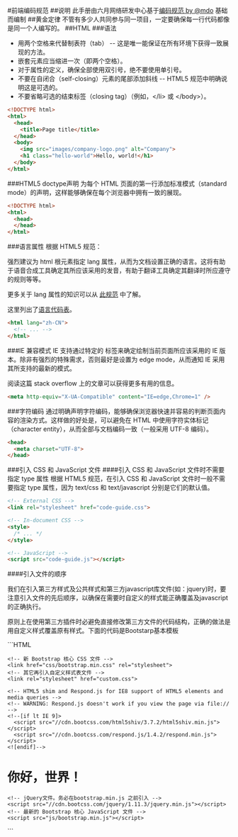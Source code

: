 #前端编码规范
##说明
此手册由六月网络研发中心基于[编码规范 by @mdo](http://codeguide.bootcss.com/) 基础而编制
##黄金定律
不管有多少人共同参与同一项目，一定要确保每一行代码都像是同一个人编写的。
##HTML
###语法
* 用两个空格来代替制表符（tab） -- 这是唯一能保证在所有环境下获得一致展现的方法。
* 嵌套元素应当缩进一次（即两个空格）。
* 对于属性的定义，确保全部使用双引号，绝不要使用单引号。
* 不要在自闭合（self-closing）元素的尾部添加斜线 -- HTML5 规范中明确说明这是可选的。
* 不要省略可选的结束标签（closing tag）（例如，\</li\> 或 \</body\>）。
```HTML
<!DOCTYPE html>
<html>
  <head>
    <title>Page title</title>
  </head>
  <body>
    <img src="images/company-logo.png" alt="Company">
    <h1 class="hello-world">Hello, world!</h1>
  </body>
</html>
```
###HTML5 doctype声明
为每个 HTML 页面的第一行添加标准模式（standard mode）的声明，这样能够确保在每个浏览器中拥有一致的展现。
```HTML
<!DOCTYPE html>
<html>
  <head>
  </head>
</html>
```
###语言属性
根据 HTML5 规范：

  强烈建议为 html 根元素指定 lang 属性，从而为文档设置正确的语言。这将有助于语音合成工具确定其所应该采用的发音，有助于翻译工具确定其翻译时所应遵守的规则等等。

更多关于 lang 属性的知识可以从 [此规范](http://www.w3.org/html/wg/drafts/html/master/semantics.html#the-html-element) 中了解。

这里列出了[语言代码表](http://reference.sitepoint.com/html/lang-codes)。
```HTML
<html lang="zh-CN">
  <!-- ... -->
</html>
```
###IE 兼容模式
IE 支持通过特定的 <meta> 标签来确定绘制当前页面所应该采用的 IE 版本。除非有强烈的特殊需求，否则最好是设置为 edge mode，从而通知 IE 采用其所支持的最新的模式。

阅读这篇 stack overflow 上的文章可以获得更多有用的信息。
```HTML
<meta http-equiv="X-UA-Compatible" content="IE=edge,Chrome=1" />
```
###字符编码
通过明确声明字符编码，能够确保浏览器快速并容易的判断页面内容的渲染方式。这样做的好处是，可以避免在 HTML 中使用字符实体标记（character entity），从而全部与文档编码一致（一般采用 UTF-8 编码）。
```HTML
<head>
  <meta charset="UTF-8">
</head>
```
###引入 CSS 和 JavaScript 文件
####引入 CSS 和 JavaScript 文件时不需要指定 type 属性
根据 HTML5 规范，在引入 CSS 和 JavaScript 文件时一般不需要指定 type 属性，因为 text/css 和 text/javascript 分别是它们的默认值。
```HTML
<!-- External CSS -->
<link rel="stylesheet" href="code-guide.css">

<!-- In-document CSS -->
<style>
  /* ... */
</style>

<!-- JavaScript -->
<script src="code-guide.js"></script>
```
####引入文件的顺序
<p>我们在引入第三方样式及公共样式和第三方javascript库文件(如：jquery)时，要注意引入文件的先后顺序，以确保在需要时自定义的样式能正确覆盖及javascript的正确执行。</p>
<p>原则上在使用第三方插件时必避免直接修改第三方文件的代码结构，正确的做法是用自定义样式覆盖原有样式。下面的代码是Bootstarp基本模板</p>
```HTML
<!DOCTYPE html>
<html lang="zh-CN">
  <head>
    <meta charset="utf-8">
    <meta http-equiv="X-UA-Compatible" content="IE=edge">
    <meta name="viewport" content="width=device-width, initial-scale=1">
    <!-- 上述3个meta标签*必须*放在最前面，任何其他内容都*必须*跟随其后！ -->
    <title>Bootstrap 101 Template</title>

    <!-- 新 Bootstrap 核心 CSS 文件 -->
    <link href="css/bootstrap.min.css" rel="stylesheet">
    <!-- 其它再引入自定义样式表文件 -->
    <link rel="stylesheet" href="custom.css">

    <!-- HTML5 shim and Respond.js for IE8 support of HTML5 elements and media queries -->
    <!-- WARNING: Respond.js doesn't work if you view the page via file:// -->
    <!--[if lt IE 9]>
      <script src="//cdn.bootcss.com/html5shiv/3.7.2/html5shiv.min.js"></script>
      <script src="//cdn.bootcss.com/respond.js/1.4.2/respond.min.js"></script>
    <![endif]-->
  </head>
  <body>
    <h1>你好，世界！</h1>

    <!-- jQuery文件。务必在bootstrap.min.js 之前引入 -->
    <script src="//cdn.bootcss.com/jquery/1.11.3/jquery.min.js"></script>
    <!-- 最新的 Bootstrap 核心 JavaScript 文件 -->
    <script src="js/bootstrap.min.js"></script>
  </body>
</html>
```

